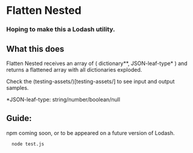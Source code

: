 # Flatten Nested

### Hoping to make this a Lodash utility.

## What this does

Flatten Nested receives an array of ( dictionary**, JSON-leaf-type* ) and returns a flattened array with all dictionaries exploded.

Check the (testing-assets/)[testing-assets/] to see input and output samples.

*JSON-leaf-type: string/number/boolean/null

## Guide:

npm coming soon, or to be appeared on a future version of Lodash.
```
  node test.js
```
